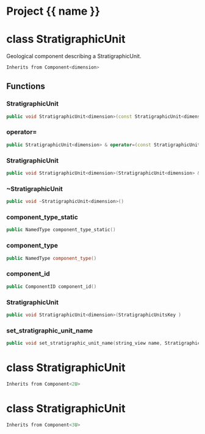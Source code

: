 <script setup>
import {useRoute} from 'vitepress'
const {path} = useRoute()
const tokens = path.split('/')
const words = tokens[2].split('-');
for (let i = 0; i < words.length; i++) {
    words[i] = words[i].charAt(0).toUpperCase() + words[i].slice(1);
    words[i] = words[i].replace('geode', 'Geode')
}
const name = words.join('-');
</script>
# Project {{ name }}

# class StratigraphicUnit


 Geological component describing a StratigraphicUnit.



```cpp
Inherits from Component<dimension>
```



## Functions

### StratigraphicUnit

```cpp
public void StratigraphicUnit<dimension>(const StratigraphicUnit<dimension> & )
```


### operator=

```cpp
public StratigraphicUnit<dimension> & operator=(const StratigraphicUnit<dimension> & )
```


### StratigraphicUnit

```cpp
public void StratigraphicUnit<dimension>(StratigraphicUnit<dimension> && other)
```


### ~StratigraphicUnit

```cpp
public void ~StratigraphicUnit<dimension>()
```


### component_type_static

```cpp
public NamedType component_type_static()
```


### component_type

```cpp
public NamedType component_type()
```


### component_id

```cpp
public ComponentID component_id()
```


### StratigraphicUnit

```cpp
public void StratigraphicUnit<dimension>(StratigraphicUnitsKey )
```


### set_stratigraphic_unit_name

```cpp
public void set_stratigraphic_unit_name(string_view name, StratigraphicUnitsBuilderKey )
```




# class StratigraphicUnit


```cpp
Inherits from Component<2U>
```



# class StratigraphicUnit


```cpp
Inherits from Component<3U>
```



